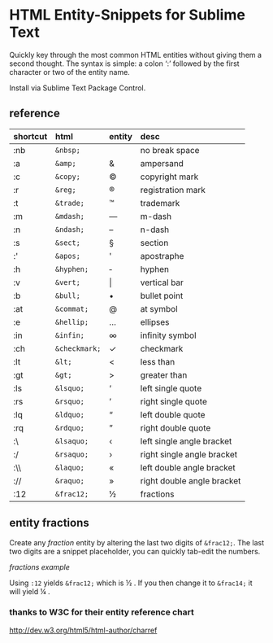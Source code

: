 HTML Entity-Snippets for Sublime Text
=====================================

Quickly key through the most common HTML entities without giving them a second thought. The syntax is simple: a colon ‘:’ followed by the first character or two of the entity name.

Install via Sublime Text Package Control.

## reference

| shortcut  | html          | entity   | desc                       |
| :-------- | :------       | :-----   | :------                    |
| :nb       | `&nbsp;`      | &nbsp;   | no break space             |
| :a        | `&amp;`       | &amp;    | ampersand                  |
| :c        | `&copy;`      | &copy;   | copyright mark             |
| :r        | `&reg;`       | &reg;    | registration mark          |
| :t        | `&trade;`     | &trade;  | trademark                  |
| :m        | `&mdash;`     | &mdash;  | m-dash                     |
| :n        | `&ndash;`     | &ndash;  | n-dash                     |
| :s        | `&sect;`      | &sect;   | section                    |
| :'        | `&apos;`      | &apos;   | apostraphe                 |
| :h        | `&hyphen;`    | &#8208;  | hyphen                     |
| :v        | `&vert;`      | &#124;   | vertical bar               |
| :b        | `&bull;`      | &bull;   | bullet point               |
| :at       | `&commat;`    | &#64;    | at symbol                  |
| :e        | `&hellip;`    | &hellip; | ellipses                   |
| :in       | `&infin;`     | &infin;  | infinity symbol            |
| :ch       | `&checkmark;` | &#10003; | checkmark                  |
| :lt       | `&lt;`        | &lt;     | less than                  |
| :gt       | `&gt;`        | &gt;     | greater than               |
| :ls       | `&lsquo;`     | &lsquo;  | left single quote          |
| :rs       | `&rsquo;`     | &rsquo;  | right single quote         |
| :lq       | `&ldquo;`     | &ldquo;  | left double quote          |
| :rq       | `&rdquo;`     | &rdquo;  | right double quote         |
| :\        | `&lsaquo;`    | &lsaquo; | left single angle bracket  |
| :/        | `&rsaquo;`    | &rsaquo; | right single angle bracket |
| :\\\\     | `&laquo;`     | &laquo;  | left double angle bracket  |
| ://       | `&raquo;`     | &raquo;  | right double angle bracket |
| :12       | `&frac12;`    | &frac12; | fractions                  |

## entity fractions
Create any *fraction* entity by altering the last two digits of `&frac12;`. The last two digits are a snippet placeholder, you can quickly tab-edit the numbers.

*fractions example*

Using `:12` yields `&frac12;` which is &frac12; .  If you then change it to `&frac14;` it will yield &frac14; .

### thanks to W3C for their entity reference chart
http://dev.w3.org/html5/html-author/charref





